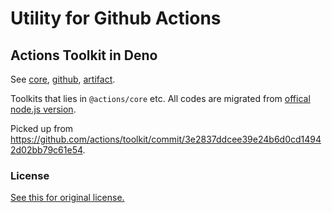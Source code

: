 # Utility for Github Actions

## Actions Toolkit in Deno

See [core](core), [github](github), [artifact](artifact).

Toolkits that lies in `@actions/core` etc.
All codes are migrated from [offical node.js version](https://github.com/actions/toolkit).

Picked up from https://github.com/actions/toolkit/commit/3e2837ddcee39e24b6d0cd14942d02bb79c61e54.


### License
[See this for original license.](https://github.com/actions/toolkit/blob/main/LICENSE.md)

